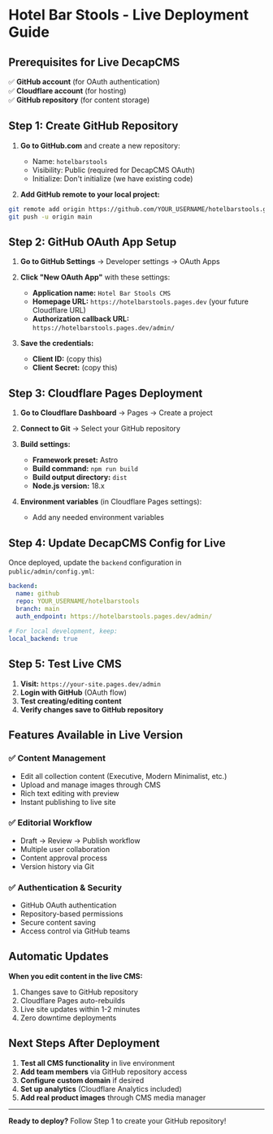 # Hotel Bar Stools - Live Deployment Guide

## Prerequisites for Live DecapCMS
✅ **GitHub account** (for OAuth authentication)  
✅ **Cloudflare account** (for hosting)  
✅ **GitHub repository** (for content storage)

## Step 1: Create GitHub Repository

1. **Go to GitHub.com** and create a new repository:
   - Name: `hotelbarstools`
   - Visibility: Public (required for DecapCMS OAuth)
   - Initialize: Don't initialize (we have existing code)

2. **Add GitHub remote to your local project:**
```bash
git remote add origin https://github.com/YOUR_USERNAME/hotelbarstools.git
git push -u origin main
```

## Step 2: GitHub OAuth App Setup

1. **Go to GitHub Settings** → Developer settings → OAuth Apps
2. **Click "New OAuth App"** with these settings:
   - **Application name:** `Hotel Bar Stools CMS`
   - **Homepage URL:** `https://hotelbarstools.pages.dev` (your future Cloudflare URL)
   - **Authorization callback URL:** `https://hotelbarstools.pages.dev/admin/`

3. **Save the credentials:**
   - **Client ID:** (copy this)
   - **Client Secret:** (copy this)

## Step 3: Cloudflare Pages Deployment

1. **Go to Cloudflare Dashboard** → Pages → Create a project
2. **Connect to Git** → Select your GitHub repository
3. **Build settings:**
   - **Framework preset:** Astro
   - **Build command:** `npm run build`
   - **Build output directory:** `dist`
   - **Node.js version:** 18.x

4. **Environment variables** (in Cloudflare Pages settings):
   - Add any needed environment variables

## Step 4: Update DecapCMS Config for Live

Once deployed, update the `backend` configuration in `public/admin/config.yml`:

```yaml
backend:
  name: github
  repo: YOUR_USERNAME/hotelbarstools
  branch: main
  auth_endpoint: https://hotelbarstools.pages.dev/admin/
  
# For local development, keep:
local_backend: true
```

## Step 5: Test Live CMS

1. **Visit:** `https://your-site.pages.dev/admin`
2. **Login with GitHub** (OAuth flow)
3. **Test creating/editing content**
4. **Verify changes save to GitHub repository**

## Features Available in Live Version

### ✅ **Content Management**
- Edit all collection content (Executive, Modern Minimalist, etc.)
- Upload and manage images through CMS
- Rich text editing with preview
- Instant publishing to live site

### ✅ **Editorial Workflow**
- Draft → Review → Publish workflow
- Multiple user collaboration
- Content approval process
- Version history via Git

### ✅ **Authentication & Security**
- GitHub OAuth authentication
- Repository-based permissions
- Secure content saving
- Access control via GitHub teams

## Automatic Updates

**When you edit content in the live CMS:**
1. Changes save to GitHub repository
2. Cloudflare Pages auto-rebuilds
3. Live site updates within 1-2 minutes
4. Zero downtime deployments

## Next Steps After Deployment

1. **Test all CMS functionality** in live environment
2. **Add team members** via GitHub repository access
3. **Configure custom domain** if desired
4. **Set up analytics** (Cloudflare Analytics included)
5. **Add real product images** through CMS media manager

---

**Ready to deploy?** Follow Step 1 to create your GitHub repository! 